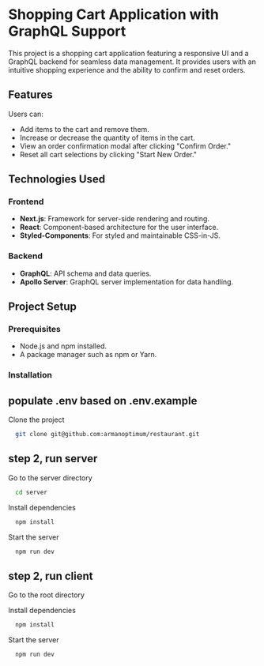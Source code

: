 # Shopping Cart Application with GraphQL Support  

This project is a shopping cart application featuring a responsive UI and a GraphQL backend for seamless data management. It provides users with an intuitive shopping experience and the ability to confirm and reset orders.  

## Features  

Users can:  
- Add items to the cart and remove them.  
- Increase or decrease the quantity of items in the cart.  
- View an order confirmation modal after clicking "Confirm Order."  
- Reset all cart selections by clicking "Start New Order."  

## Technologies Used  

### Frontend  
- **Next.js**: Framework for server-side rendering and routing.  
- **React**: Component-based architecture for the user interface.  
- **Styled-Components**: For styled and maintainable CSS-in-JS.  

### Backend  
- **GraphQL**: API schema and data queries.  
- **Apollo Server**: GraphQL server implementation for data handling.  

## Project Setup  

### Prerequisites  
- Node.js and npm installed.  
- A package manager such as npm or Yarn.  

### Installation  

## populate .env based on .env.example

Clone the project

```bash
  git clone git@github.com:armanoptimum/restaurant.git
```

## step 2, run server
Go to the server directory

```bash
  cd server
```

Install dependencies

```bash
  npm install
```

Start the server

```bash
  npm run dev
```


## step 2, run client
Go to the root directory

Install dependencies

```bash
  npm install
```

Start the server

```bash
  npm run dev
